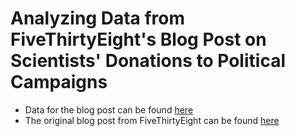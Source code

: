 # Analyzing Data from FiveThirtyEight's Blog Post on Scientists' Donations to Political Campaigns

- Data for the blog post can be found [here](https://github.com/fivethirtyeight/data/tree/master/science-giving)
- The original blog post from FiveThirtyEight can be found [here](https://fivethirtyeight.com/features/when-scientists-donate-to-politicians-its-usually-to-democrats/)
